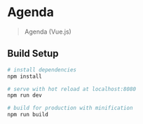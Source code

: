 # Agenda

> Agenda (Vue.js)

## Build Setup

``` bash
# install dependencies
npm install

# serve with hot reload at localhost:8080
npm run dev

# build for production with minification
npm run build
```
